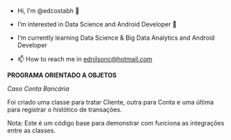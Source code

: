 - Hi, I’m @edcostabh 👋 
- I’m interested in Data Science and Android Developer 👀
- I’m currently learning Data Science & Big Data Analytics and Android Developer

- 📫 How to reach me in ednilsonc@hotmail.com

<!---
EdnilsonCosta/EdnilsonCosta is a ✨ special ✨ repository because its `README.md` (this file) appears on your GitHub profile.
You can click the Preview link to take a look at your changes.
--->

**PROGRAMA ORIENTADO A OBJETOS**

*Caso Conta Bancária*

Foi criado uma classe para tratar Cliente, outra para Conta e uma última para registrar o histótico de transações.

Nota: Este é um código base para demonstrar com funciona as integrações entre as classes.

